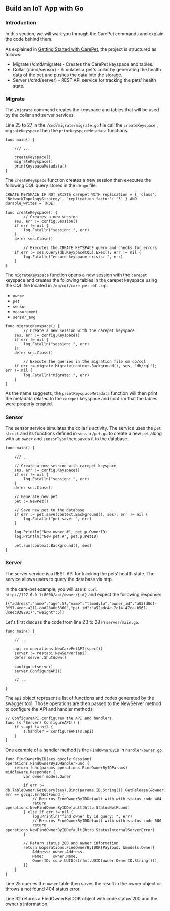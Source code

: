 Build an IoT App with Go
------------------------

### Introduction

In this section, we will walk you through the CarePet commands and explain the code behind them.

As explained in [Getting Started with CarePet](/getting_started), the project is structured as follows:
- Migrate (/cmd/migrate) - Creates the CarePet keyspace and tables.
- Collar (/cmd/sensor) - Simulates a pet's collar by generating the health data of the pet and pushes the data into the storage.
- Server (/cmd/server) - REST API service for tracking the pets’ health state.


### Migrate

The `/migrate` command creates the keyspace and tables that will be used by the collar and server services.

Line 25 to 27 in the `/cmd/migrate/migrate.go` file call the `createKeyspace` , `migrateKeyspace` then the `printKeyspaceMetadata` functions.

```
func main() {
	
	/// ...

	createKeyspace()
	migrateKeyspace()
	printKeyspaceMetadata()
}
```

The `createKeyspace` function creates a new session then executes the following CQL query stored in the  `db.go` file:

```
CREATE KEYSPACE IF NOT EXISTS carepet WITH replication = { 'class': 'NetworkTopologyStrategy', 'replication_factor': '3' } AND durable_writes = TRUE;
```

```
func createKeyspace() {
        // Creates a new session
	ses, err := config.Session()
	if err != nil {
		log.Fatalln("session: ", err)
	}
	defer ses.Close()

        // Executes the CREATE KEYSPACE query and checks for errors
	if err := ses.Query(db.KeySpaceCQL).Exec(); err != nil {
		log.Fatalln("ensure keyspace exists: ", err)
	}
}
```

The `migrateKeyspace` function opens a new session with the `carepet` keyspace and creates the following tables in the carepet keyspace using the CQL file located in `/db/cql/care-pet-ddl.cql`:
- `owner`
- `pet`
- `sensor`
- `measurement`
- `sensor_avg`

```
func migrateKeyspace() {
        // Create a new session with the carepet keyspace 
	ses, err := config.Keyspace()
	if err != nil {
		log.Fatalln("session: ", err)
	}T
	defer ses.Close()

        // Execute the queries in the migration file om db/cql
	if err := migrate.Migrate(context.Background(), ses, "db/cql"); err != nil {
		log.Fatalln("migrate: ", err)
	}
}
```

As the name suggests, the `printKeyspaceMetadata` function will then print the metadata related to the `carepet` keyspace and confirm that the tables were properly created.

### Sensor

The sensor service simulates the collar's activity. The service uses the `pet struct` and its functions defined in `sensor/pet.go` to create a new `pet` along with an `owner` and `sensorType` then saves it to the database.

```
func main() {

	/// ...

	// Create a new session with carepet keyspace
	ses, err := config.Keyspace()
	if err != nil {
		log.Fatalln("session: ", err)
	}
	defer ses.Close()

	// Generate new pet
	pet := NewPet()

	// Save new pet to the database
	if err := pet.save(context.Background(), ses); err != nil {
		log.Fatalln("pet save: ", err)
	}

	log.Println("New owner #", pet.p.OwnerID)
	log.Println("New pet #", pet.p.PetID)

	pet.run(context.Background(), ses)
}
```

### Server

The server service is a REST API for tracking the pets’ health state. The service allows users to query the database via http.

In the care-pet example, you will use `$ curl http://127.0.0.1:8000/api/owner/{id}` and expect the following response:

```
[{"address":"home","age":57,"name":"tlmodylu","owner_id":"a05fd0df-0f97-4eec-a211-cad28a6e5360","pet_id":"a52adc4e-7cf4-47ca-b561-3ceec9382917","weight":5}]
```

Let's first discuss the code from line 23 to 28 in `server/main.go`.

```
func main() {

	// ...
	
	api := operations.NewCarePetAPI(spec())
	server := restapi.NewServer(api)
	defer server.Shutdown()

	configure(server)
	server.ConfigureAPI()

	// ...

}
```
The `api` object represent a list of functions and codes generated by the swagger tool. Those operations are then passed to the NewServer method to configure the API and handler methods:

```
// ConfigureAPI configures the API and handlers.
func (s *Server) ConfigureAPI() {
	if s.api != nil {
		s.handler = configureAPI(s.api)
	}
}
```
One example of a  handler method is the `FindOwnerByID` in `handler/owner.go`.

```
func FindOwnerByID(ses gocqlx.Session) operations.FindOwnerByIDHandlerFunc {
	return func(params operations.FindOwnerByIDParams) middleware.Responder {
		var owner model.Owner

		if err := db.TableOwner.GetQuery(ses).Bind(params.ID.String()).GetRelease(&owner); err == gocql.ErrNotFound {
			// Returns FindOwnerByIDDefault with with status code 404
			return operations.NewFindOwnerByIDDefault(http.StatusNotFound)
		} else if err != nil {
			log.Println("find owner by id query: ", err)
			// Returns FindOwnerByIDDefault with with status code 500
			return operations.NewFindOwnerByIDDefault(http.StatusInternalServerError)
		}

		// Return status 200 and owner information
		return &operations.FindOwnerByIDOK{Payload: &models.Owner{
			Address: owner.Address,
			Name:    owner.Name,
			OwnerID: conv.UUID(strfmt.UUID(owner.OwnerID.String())),
		}}
	}
}
```
Line 25 queries the `owner` table then saves the result in the owner object or throws a not found 404 status error.

Line 32 returns a FindOwnerByIDOK object with code status 200 and the owner's information.
